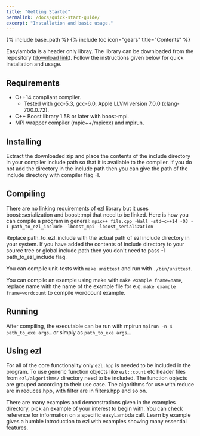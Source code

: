 ```yaml
---
title: "Getting Started"
permalink: /docs/quick-start-guide/
excerpt: "Installation and basic usage."
---
```

{% include base_path %}
{% include toc icon="gears" title="Contents" %}

Easylambda is a header only libray. The library can be downloaded
from the repository ([download
link](https://github.com/haptork/easyLambda/archive/master.zip)). Follow the
instructions given below for quick installation and usage.

## Requirements
 - C++14 compliant compiler. 
   - Tested with gcc-5.3, gcc-6.0, Apple LLVM version 7.0.0 (clang-700.0.72).
 - C++ Boost library 1.58 or later with boost-mpi.
 - MPI wrapper compiler (mpic++/mpicxx) and mpirun.

## Installing
Extract the downloaded zip and place the contents of the include directory in
your compiler include path so that it is available to the compiler. If you do
not add the directory in the include path then you can give the path of the
include directory with compiler flag -I.

## Compiling
There are no linking requirements of ezl library but it uses boost::serialization
and boost::mpi that need to be linked.
Here is how you can compile a program in general:
`mpic++ file.cpp -Wall -std=c++14 -O3 -I path_to_ezl_include -lboost_mpi -lboost_serialization`

Replace path_to_ezl_include with the actual path of ezl include directory in your
system. If you have added the contents of include directory to your source tree
or global include path then you don't need to pass -I path_to_ezl_include flag.

You can compile unit-tests with `make unittest` and run with `./bin/unittest`.

You can compile an example using make with `make example fname=name`, replace
name with the name of the example file for e.g. `make example fname=wordcount`
to compile wordcount example.

## Running

After compiling, the executable can be run with mpirun 
`mpirun -n 4 path_to_exe args…` or simply as `path_to_exe args…`.

## Using ezl

For all of the core functionality only `ezl.hpp` is needed to be included in
the program. To use generic function objects like `ezl::count` etc header
files from `ezl/algorithms/` directory need to be included. The function
objects are grouped according to their use case. The algorithms for use with
reduce are in reduces.hpp, with filter are in filters.hpp and so on. 

There are
many examples and demonstrations given in the examples directory, pick an
example of your interest to begin with. You can check reference for information
on a specific easyLambda call. Learn by example gives a humble introduction to
ezl with examples showing many essential features.
